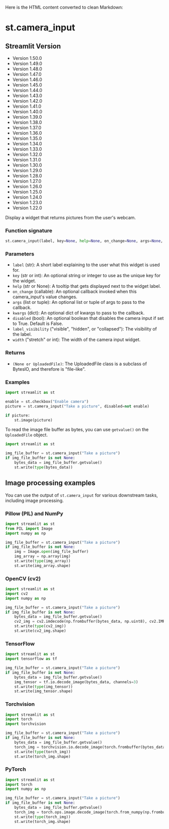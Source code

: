 Here is the HTML content converted to clean Markdown:

# st.camera_input
## Streamlit Version
* Version 1.50.0
* Version 1.49.0
* Version 1.48.0
* Version 1.47.0
* Version 1.46.0
* Version 1.45.0
* Version 1.44.0
* Version 1.43.0
* Version 1.42.0
* Version 1.41.0
* Version 1.40.0
* Version 1.39.0
* Version 1.38.0
* Version 1.37.0
* Version 1.36.0
* Version 1.35.0
* Version 1.34.0
* Version 1.33.0
* Version 1.32.0
* Version 1.31.0
* Version 1.30.0
* Version 1.29.0
* Version 1.28.0
* Version 1.27.0
* Version 1.26.0
* Version 1.25.0
* Version 1.24.0
* Version 1.23.0
* Version 1.22.0

Display a widget that returns pictures from the user's webcam.

### Function signature
```python
st.camera_input(label, key=None, help=None, on_change=None, args=None, kwargs=None, *, disabled=False, label_visibility="visible", width="stretch")
```

### Parameters
* `label` (str): A short label explaining to the user what this widget is used for.
* `key` (str or int): An optional string or integer to use as the unique key for the widget.
* `help` (str or None): A tooltip that gets displayed next to the widget label.
* `on_change` (callable): An optional callback invoked when this camera_input's value changes.
* `args` (list or tuple): An optional list or tuple of args to pass to the callback.
* `kwargs` (dict): An optional dict of kwargs to pass to the callback.
* `disabled` (bool): An optional boolean that disables the camera input if set to True. Default is False.
* `label_visibility` ("visible", "hidden", or "collapsed"): The visibility of the label.
* `width` ("stretch" or int): The width of the camera input widget.

### Returns
* `(None or UploadedFile)`: The UploadedFile class is a subclass of BytesIO, and therefore is "file-like".

### Examples
```python
import streamlit as st

enable = st.checkbox("Enable camera")
picture = st.camera_input("Take a picture", disabled=not enable)

if picture:
    st.image(picture)
```

To read the image file buffer as bytes, you can use `getvalue()` on the `UploadedFile` object.
```python
import streamlit as st

img_file_buffer = st.camera_input("Take a picture")
if img_file_buffer is not None:
    bytes_data = img_file_buffer.getvalue()
    st.write(type(bytes_data))
```

## Image processing examples
You can use the output of `st.camera_input` for various downstream tasks, including image processing.

### Pillow (PIL) and NumPy
```python
import streamlit as st
from PIL import Image
import numpy as np

img_file_buffer = st.camera_input("Take a picture")
if img_file_buffer is not None:
    img = Image.open(img_file_buffer)
    img_array = np.array(img)
    st.write(type(img_array))
    st.write(img_array.shape)
```

### OpenCV (cv2)
```python
import streamlit as st
import cv2
import numpy as np

img_file_buffer = st.camera_input("Take a picture")
if img_file_buffer is not None:
    bytes_data = img_file_buffer.getvalue()
    cv2_img = cv2.imdecode(np.frombuffer(bytes_data, np.uint8), cv2.IMREAD_COLOR)
    st.write(type(cv2_img))
    st.write(cv2_img.shape)
```

### TensorFlow
```python
import streamlit as st
import tensorflow as tf

img_file_buffer = st.camera_input("Take a picture")
if img_file_buffer is not None:
    bytes_data = img_file_buffer.getvalue()
    img_tensor = tf.io.decode_image(bytes_data, channels=3)
    st.write(type(img_tensor))
    st.write(img_tensor.shape)
```

### Torchvision
```python
import streamlit as st
import torch
import torchvision

img_file_buffer = st.camera_input("Take a picture")
if img_file_buffer is not None:
    bytes_data = img_file_buffer.getvalue()
    torch_img = torchvision.io.decode_image(torch.frombuffer(bytes_data, dtype=torch.uint8))
    st.write(type(torch_img))
    st.write(torch_img.shape)
```

### PyTorch
```python
import streamlit as st
import torch
import numpy as np

img_file_buffer = st.camera_input("Take a picture")
if img_file_buffer is not None:
    bytes_data = img_file_buffer.getvalue()
    torch_img = torch.ops.image.decode_image(torch.from_numpy(np.frombuffer(bytes_data, np.uint8)), 3)
    st.write(type(torch_img))
    st.write(torch_img.shape)
```